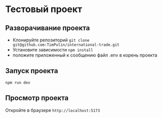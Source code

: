 # Тестовый проект

## Разворачивание проекта

- Клонируйте репозиторий `git clone git@github.com:TimPulin/international-trade.git`
- Установите зависимости `npm install`
- положите приложенный к сообщению файл .env в корень проекта

## Запуск проекта

`npm run dev`

## Просмотр проекта

Откройте в браузере `http://localhost:5173`
